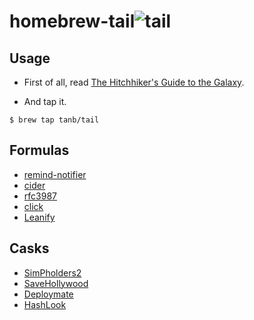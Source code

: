 homebrew-tail![tail](https://cloud.githubusercontent.com/assets/291175/5014326/29fc70fe-6ad8-11e4-980d-a5ad0065be0b.png)
=============

## Usage
- First of all, read [The Hitchhiker's Guide to the Galaxy](http://en.wikipedia.org/wiki/The_Hitchhiker's_Guide_to_the_Galaxy).

- And tap it.
```
$ brew tap tanb/tail
```

## Formulas
- [remind-notifier](https://github.com/tanB/remind-notifier)
- [cider](https://github.com/msanders/cider)
- [rfc3987](https://github.com/dgerber/rfc3987)
- [click](http://click.pocoo.org/)
- [Leanify](https://github.com/JayXon/Leanify)

## Casks
- [SimPholders2](http://simpholders.com)
- [SaveHollywood](http://s.sudre.free.fr/Software/SaveHollywood/about.html)
- [Deploymate](http://deploymateapp.com)
- [HashLook](https://github.com/tanb/HashLook)
